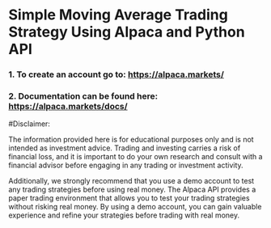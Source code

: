 # Simple Moving Average Trading Strategy Using Alpaca and Python API

### 1. To create an account go to: https://alpaca.markets/
### 2. Documentation can be found here: https://alpaca.markets/docs/

#Disclaimer:

The information provided here is for educational purposes only and is not intended as investment advice. Trading and investing carries a risk of financial loss, and it is important to do your own research and consult with a financial advisor before engaging in any trading or investment activity.

Additionally, we strongly recommend that you use a demo account to test any trading strategies before using real money. The Alpaca API provides a paper trading environment that allows you to test your trading strategies without risking real money. By using a demo account, you can gain valuable experience and refine your strategies before trading with real money.
